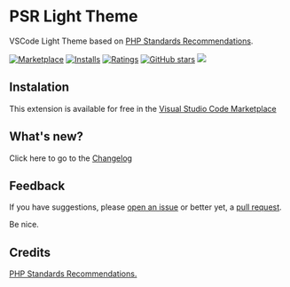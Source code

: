# PSR Light Theme

VSCode Light Theme based on [PHP Standards Recommendations]([https://www.php-fig.org/](https://www.php-fig.org/)).

[![Marketplace](https://vsmarketplacebadge.apphb.com/version/brunobandev.psr-theme-vscode.svg)](https://marketplace.visualstudio.com/items/brunobandev.psr-theme-vscode) [![Installs](https://vsmarketplacebadge.apphb.com/installs/brunobandev.psr-theme-vscode.svg)](https://marketplace.visualstudio.com/items/brunobandev.psr-theme-vscode) [![Ratings](https://vsmarketplacebadge.apphb.com/rating-short/brunobandev.psr-theme-vscode.svg)](https://marketplace.visualstudio.com/items/brunobandev.psr-theme-vscode) [![GitHub stars](https://img.shields.io/github/stars/brunobandev/psr-theme-vscode.svg?style=social&label=Star&maxAge=2592000)](https://github.com/brunobandev/psr-theme-vscode)
![](https://raw.githubusercontent.com/brunobandev/psr-theme-vscode/master/screenshots/preview.png)

## Instalation

This extension is available for free in the [Visual Studio Code Marketplace](https://marketplace.visualstudio.com/items?itemName=brunobandev.psr-theme-vscode)

## What's new?

Click here to go to the [Changelog](https://github.com/brunobandev/psr-theme-vscode/blob/master/CHANGELOG.md)

## Feedback

If you have suggestions, please  [open an issue](https://github.com/brunobandev/psr-theme-vscode/issues)  or better yet, a  [pull request](https://github.com/brunobandev/psr-theme-vscode/pulls).

Be nice.

## Credits

[PHP Standards Recommendations.]([https://www.php-fig.org/](https://www.php-fig.org/))